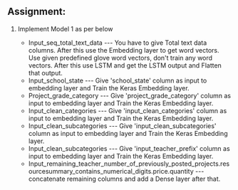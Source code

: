 Assignment:
-------------
1. Implement Model 1 as per below

    * Input_seq_total_text_data --- You have to give Total text data columns. After this use the Embedding layer to get word vectors. Use given predefined glove word vectors, don't train any word vectors. After this use LSTM and get the LSTM output and Flatten that output.
    * Input_school_state --- Give 'school_state' column as input to embedding layer and Train the Keras Embedding layer.
    * Project_grade_category --- Give 'project_grade_category' column as input to embedding layer and Train the Keras Embedding layer.
    * Input_clean_categories --- Give 'input_clean_categories' column as input to embedding layer and Train the Keras Embedding layer.
    * Input_clean_subcategories --- Give 'input_clean_subcategories' column as input to embedding layer and Train the Keras Embedding layer.
    * Input_clean_subcategories --- Give 'input_teacher_prefix' column as input to embedding layer and Train the Keras Embedding layer.
    * Input_remaining_teacher_number_of_previously_posted_projects.resourcesummary_contains_numerical_digits.price.quantity ---concatenate remaining columns and add a Dense layer after that.
